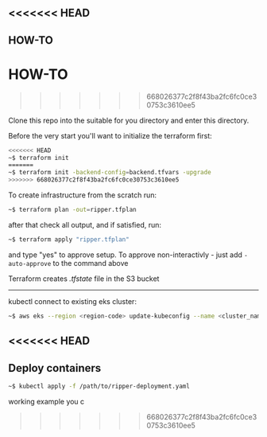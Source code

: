 <<<<<<< HEAD
---

## HOW-TO

# HOW-TO
>>>>>>> 668026377c2f8f43ba2fc6fc0ce30753c3610ee5

Clone this repo into the suitable for you directory and enter this directory.

Before the very start you'll want to initialize the terraform first:

```bash
<<<<<<< HEAD
~$ terraform init
=======
~$ terraform init -backend-config=backend.tfvars -upgrade
>>>>>>> 668026377c2f8f43ba2fc6fc0ce30753c3610ee5
```

To create infrastructure from the scratch run:

```bash
~$ terraform plan -out=ripper.tfplan
```

after that check all output, and if satisfied, run:

```bash
~$ terraform apply "ripper.tfplan"
```

and type "yes" to approve setup.
To approve non-interactivly - just add `-auto-approve` to the command above

Terraform creates *.tfstate* file in the S3 bucket 

---
kubectl connect to existing eks cluster:

```bash
~$ aws eks --region <region-code> update-kubeconfig --name <cluster_name>
```
<<<<<<< HEAD
---
## Deploy containers
```bash
~$ kubectl apply -f /path/to/ripper-deployment.yaml
```
working example you c
>>>>>>> 668026377c2f8f43ba2fc6fc0ce30753c3610ee5
